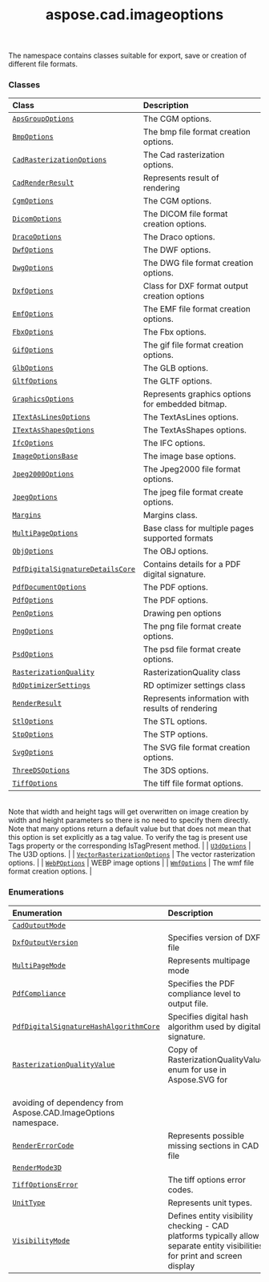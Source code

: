 ﻿---
title: aspose.cad.imageoptions
second_title: Aspose.CAD for Python via .NET API References
description: 
type: docs
weight: 10
url: /python-net/aspose.cad.imageoptions/
is_root: false
---

The namespace contains classes suitable for export, save or creation of different file formats.

### Classes
| Class | Description |
| :- | :- |
| [`ApsGroupOptions`](/cad/python-net/aspose.cad.imageoptions/apsgroupoptions) | The CGM options. |
| [`BmpOptions`](/cad/python-net/aspose.cad.imageoptions/bmpoptions) | The bmp file format creation options. |
| [`CadRasterizationOptions`](/cad/python-net/aspose.cad.imageoptions/cadrasterizationoptions) | The Cad rasterization options. |
| [`CadRenderResult`](/cad/python-net/aspose.cad.imageoptions/cadrenderresult) | Represents result of rendering |
| [`CgmOptions`](/cad/python-net/aspose.cad.imageoptions/cgmoptions) | The CGM options. |
| [`DicomOptions`](/cad/python-net/aspose.cad.imageoptions/dicomoptions) | The DICOM file format creation options. |
| [`DracoOptions`](/cad/python-net/aspose.cad.imageoptions/dracooptions) | The Draco options. |
| [`DwfOptions`](/cad/python-net/aspose.cad.imageoptions/dwfoptions) | The DWF options. |
| [`DwgOptions`](/cad/python-net/aspose.cad.imageoptions/dwgoptions) | The DWG file format creation options. |
| [`DxfOptions`](/cad/python-net/aspose.cad.imageoptions/dxfoptions) | Class for DXF format output creation options |
| [`EmfOptions`](/cad/python-net/aspose.cad.imageoptions/emfoptions) | The EMF file format creation options. |
| [`FbxOptions`](/cad/python-net/aspose.cad.imageoptions/fbxoptions) | The Fbx options. |
| [`GifOptions`](/cad/python-net/aspose.cad.imageoptions/gifoptions) | The gif file format creation options. |
| [`GlbOptions`](/cad/python-net/aspose.cad.imageoptions/glboptions) | The GLB options. |
| [`GltfOptions`](/cad/python-net/aspose.cad.imageoptions/gltfoptions) | The GLTF options. |
| [`GraphicsOptions`](/cad/python-net/aspose.cad.imageoptions/graphicsoptions) | Represents graphics options for embedded bitmap. |
| [`ITextAsLinesOptions`](/cad/python-net/aspose.cad.imageoptions/itextaslinesoptions) | The TextAsLines options. |
| [`ITextAsShapesOptions`](/cad/python-net/aspose.cad.imageoptions/itextasshapesoptions) | The TextAsShapes options. |
| [`IfcOptions`](/cad/python-net/aspose.cad.imageoptions/ifcoptions) | The IFC options. |
| [`ImageOptionsBase`](/cad/python-net/aspose.cad.imageoptions/imageoptionsbase) | The image base options. |
| [`Jpeg2000Options`](/cad/python-net/aspose.cad.imageoptions/jpeg2000options) | The Jpeg2000 file format options. |
| [`JpegOptions`](/cad/python-net/aspose.cad.imageoptions/jpegoptions) | The jpeg file format create options. |
| [`Margins`](/cad/python-net/aspose.cad.imageoptions/margins) | Margins class. |
| [`MultiPageOptions`](/cad/python-net/aspose.cad.imageoptions/multipageoptions) | Base class for multiple pages supported formats |
| [`ObjOptions`](/cad/python-net/aspose.cad.imageoptions/objoptions) | The OBJ options. |
| [`PdfDigitalSignatureDetailsCore`](/cad/python-net/aspose.cad.imageoptions/pdfdigitalsignaturedetailscore) | Contains details for a PDF digital signature. |
| [`PdfDocumentOptions`](/cad/python-net/aspose.cad.imageoptions/pdfdocumentoptions) | The PDF options. |
| [`PdfOptions`](/cad/python-net/aspose.cad.imageoptions/pdfoptions) | The PDF options. |
| [`PenOptions`](/cad/python-net/aspose.cad.imageoptions/penoptions) | Drawing pen options |
| [`PngOptions`](/cad/python-net/aspose.cad.imageoptions/pngoptions) | The png file format create options. |
| [`PsdOptions`](/cad/python-net/aspose.cad.imageoptions/psdoptions) | The psd file format create options. |
| [`RasterizationQuality`](/cad/python-net/aspose.cad.imageoptions/rasterizationquality) | RasterizationQuality class |
| [`RdOptimizerSettings`](/cad/python-net/aspose.cad.imageoptions/rdoptimizersettings) | RD optimizer settings class |
| [`RenderResult`](/cad/python-net/aspose.cad.imageoptions/renderresult) | Represents information with results of rendering |
| [`StlOptions`](/cad/python-net/aspose.cad.imageoptions/stloptions) | The STL options. |
| [`StpOptions`](/cad/python-net/aspose.cad.imageoptions/stpoptions) | The STP options. |
| [`SvgOptions`](/cad/python-net/aspose.cad.imageoptions/svgoptions) | The SVG file format creation options. |
| [`ThreeDSOptions`](/cad/python-net/aspose.cad.imageoptions/threedsoptions) | The 3DS options. |
| [`TiffOptions`](/cad/python-net/aspose.cad.imageoptions/tiffoptions) | The tiff file format options.<br/>Note that width and height tags will get overwritten on image creation by width and height parameters so there is no need to specify them directly.<br/>Note that many options return a default value but that does not mean that this option is set explicitly as a tag value. To verify the tag is present use Tags property or the corresponding IsTagPresent method. |
| [`U3dOptions`](/cad/python-net/aspose.cad.imageoptions/u3doptions) | The U3D options. |
| [`VectorRasterizationOptions`](/cad/python-net/aspose.cad.imageoptions/vectorrasterizationoptions) | The vector rasterization options. |
| [`WebPOptions`](/cad/python-net/aspose.cad.imageoptions/webpoptions) | WEBP image options |
| [`WmfOptions`](/cad/python-net/aspose.cad.imageoptions/wmfoptions) | The wmf file format creation options. |


### Enumerations
| Enumeration | Description |
| :- | :- |
| [`CadOutputMode`](/cad/python-net/aspose.cad.imageoptions/cadoutputmode) |  |
| [`DxfOutputVersion`](/cad/python-net/aspose.cad.imageoptions/dxfoutputversion) | Specifies version of DXF file |
| [`MultiPageMode`](/cad/python-net/aspose.cad.imageoptions/multipagemode) | Represents multipage mode |
| [`PdfCompliance`](/cad/python-net/aspose.cad.imageoptions/pdfcompliance) | Specifies the PDF compliance level to output file. |
| [`PdfDigitalSignatureHashAlgorithmCore`](/cad/python-net/aspose.cad.imageoptions/pdfdigitalsignaturehashalgorithmcore) | Specifies digital hash algorithm used by digital signature. |
| [`RasterizationQualityValue`](/cad/python-net/aspose.cad.imageoptions/rasterizationqualityvalue) | Copy of RasterizationQualityValue enum for use in Aspose.SVG for <br/>avoiding of dependency from Aspose.CAD.ImageOptions namespace. |
| [`RenderErrorCode`](/cad/python-net/aspose.cad.imageoptions/rendererrorcode) | Represents possible missing sections in CAD file |
| [`RenderMode3D`](/cad/python-net/aspose.cad.imageoptions/rendermode3d) |  |
| [`TiffOptionsError`](/cad/python-net/aspose.cad.imageoptions/tiffoptionserror) | The tiff options error codes. |
| [`UnitType`](/cad/python-net/aspose.cad.imageoptions/unittype) | Represents unit types. |
| [`VisibilityMode`](/cad/python-net/aspose.cad.imageoptions/visibilitymode) | Defines entity visibility checking - CAD platforms typically allow separate entity visibilities for print and screen display |


